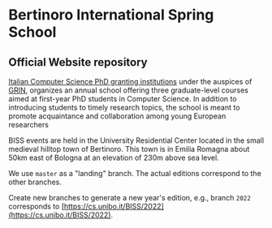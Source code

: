 # Bertinoro International Spring School
## Official Website repository

[Italian Computer Science PhD granting institutions](http://www.disi.unige.it/dottorato/coordinamento/) under the auspices of [GRIN](http://www.grin-informatica.it/), organizes an annual school offering three graduate-level courses aimed at first-year PhD students in Computer Science. 
In addition to introducing students to timely research topics, the school is meant to promote acquaintance and collaboration among young European researchers

BISS events are held in the University Residential Center located in the small medieval hilltop town of Bertinoro. 
This town is in Emilia Romagna about 50km east of Bologna at an elevation of 230m above sea level.

We use `master` as a "landing" branch. The actual editions correspond to the other branches. 

Create new branches to generate a new year's edition, e.g., branch `2022` corresponds to [https://cs.unibo.it/BISS/2022](https://cs.unibo.it/BISS/2022).
